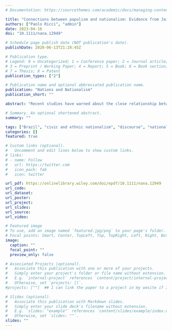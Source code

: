 ```yaml
---
# Documentation: https://sourcethemes.com/academic/docs/managing-content/

title: "Connections between populism and nationalism: Evidence from Jair Bolsonaro's speeches"
authors: ["Paolo Ricci", "admin"]
date: 2023-04-16
doi: "10.1111/nana.12949"

# Schedule page publish date (NOT publication's date).
publishDate: 2020-06-13T21:28:45Z

# Publication type.
# Legend: 0 = Uncategorized; 1 = Conference paper; 2 = Journal article;
# 3 = Preprint / Working Paper; 4 = Report; 5 = Book; 6 = Book section;
# 7 = Thesis; 8 = Patent
publication_types: ["2"]

# Publication name and optional abbreviated publication name.
publication: "Nations and Nationalism"
publication_short: ""

abstract: "Recent studies have warned about the close relationship between populism and nationalism. This article offers an empirical contribution to the examination of this relation- ship by analysing the presence of populist and nationalist elements in the official speeches of the outgoing Brazil- ian president Jair Bolsonaro. We make two contribu- tions to this expanding literature. First, we show that the supposed ambiguity between populism and nationalism can be resolved by an approach that clearly separates the two concepts. Second, we find that Bolsonaro is more populist than nationalist. His populism has elements in common with other European populist leaders (attacking political parties and the political class), but he distances himself from them by presenting authoritarian traits. Nativism is completely absent (unlike in Europe), but ‘sovereignism’ (‘us’ vs. ‘other nations or institutions’) and ‘civilisationism’ (‘us’ vs. ‘minor- ities’) sometimes overlap with populism. We conclude that a tension exists between populism and nationalism that can endanger the ‘good’ relationship between the populist leader and their supporters. This is something that future research on populism should consider."

# Summary. An optional shortened abstract.
summary: ""

tags: ["Brazil", "civic and ethnic nationalism", "discourse", "nationalism", "populism"]
categories: []
featured: true

# Custom links (optional).
#   Uncomment and edit lines below to show custom links.
# links:
# - name: Follow
#   url: https://twitter.com
#   icon_pack: fab
#   icon: twitter

url_pdf: https://onlinelibrary.wiley.com/doi/epdf/10.1111/nana.12949
url_code: 
url_dataset: 
url_poster:
url_project:
url_slides: 
url_source:
url_video: 

# Featured image
# To use, add an image named `featured.jpg/png` to your page's folder.
# Focal points: Smart, Center, TopLeft, Top, TopRight, Left, Right, BottomLeft, Bottom, BottomRight.
image: 
  caption: ""
  focal_point: ""
  preview_only: false

# Associated Projects (optional).
#   Associate this publication with one or more of your projects.
#   Simply enter your project's folder or file name without extension.
#   E.g. `internal-project` references `content/project/internal-project/index.md`.
#   Otherwise, set `projects: []`.
#projects: [""]  ## I can link the paper to a project in my wesite if I want

# Slides (optional).
#   Associate this publication with Markdown slides.
#   Simply enter your slide deck's filename without extension.
#   E.g. `slides: "example"` references `content/slides/example/index.md`.
#   Otherwise, set `slides: ""`.
slides: ""
---
```

